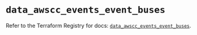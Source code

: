 # `data_awscc_events_event_buses`

Refer to the Terraform Registry for docs: [`data_awscc_events_event_buses`](https://registry.terraform.io/providers/hashicorp/awscc/0.70.0/docs/data-sources/events_event_buses).
